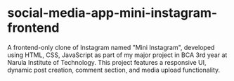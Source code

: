 # social-media-app-mini-instagram-frontend
A frontend-only clone of Instagram named "Mini Instagram", developed using HTML, CSS, JavaScript as part of my major project in BCA 3rd year at Narula Institute of Technology. This project features a responsive UI, dynamic post creation, comment section, and media upload functionality.
